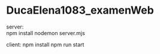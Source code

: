 # DucaElena1083_examenWeb
server:  
  npm install 
  nodemon server.mjs
  
client:
  npm install
  npm run start
